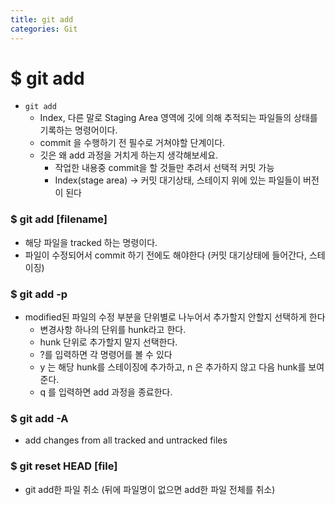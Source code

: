 ```yaml
---
title: git add
categories: Git
---
```


# $ git add
- `git add`
    - Index, 다른 말로 Staging Area 영역에 깃에 의해 추적되는 파일들의 상태를 기록하는 명령어이다.
    - commit 을 수행하기 전 필수로 거쳐야할 단계이다.
    - 깃은 왜 add 과정을 거치게 하는지 생각해보세요.
        - 작업한 내용중 commit을 할 것들만 추려서 선택적 커밋 가능
        - Index(stage area) -> 커밋 대기상태, 스테이지 위에 있는 파일들이 버전이 된다

### $ git add [filename]
- 해당 파일을 tracked 하는 명령이다.
- 파일이 수정되어서 commit 하기 전에도 해야한다 (커밋 대기상태에 들어간다, 스테이징)

### $ git add -p
- modified된 파일의 수정 부분을 단위별로 나누어서 추가할지 안할지 선택하게 한다
  - 변경사항 하나의 단위를 hunk라고 한다.
  - hunk 단위로 추가할지 말지 선택한다.
  - ?를 입력하면 각 명령어를 볼 수 있다
  - y 는 해당 hunk를 스테이징에 추가하고, n 은 추가하지 않고 다음 hunk를 보여준다.
  - q 를 입력하면 add 과정을 종료한다.

### $ git add -A
- add changes from all tracked and untracked files

### $ git reset HEAD [file]
- git add한 파일 취소 (뒤에 파일명이 없으면 add한 파일 전체를 취소)
